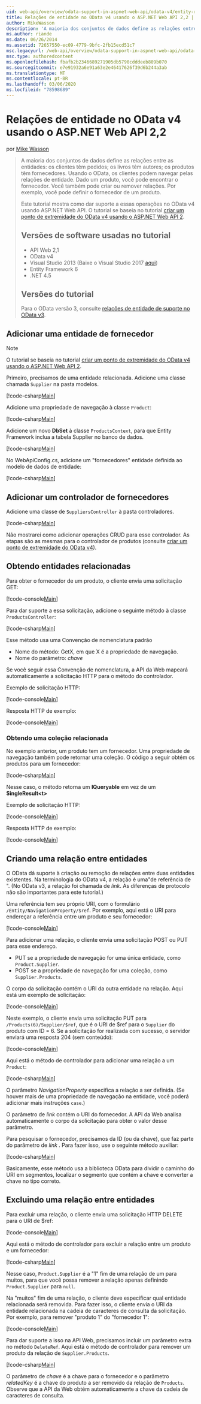 ```yaml
---
uid: web-api/overview/odata-support-in-aspnet-web-api/odata-v4/entity-relations-in-odata-v4
title: Relações de entidade no OData v4 usando o ASP.NET Web API 2,2 | Microsoft Docs
author: MikeWasson
description: 'A maioria dos conjuntos de dados define as relações entre as entidades: os clientes têm pedidos; os livros têm autores; os produtos têm fornecedores. Usando o OData, os clientes podem navegar...'
ms.author: riande
ms.date: 06/26/2014
ms.assetid: 72657550-ec09-4779-9bfc-2fb15ecd51c7
msc.legacyurl: /web-api/overview/odata-support-in-aspnet-web-api/odata-v4/entity-relations-in-odata-v4
msc.type: authoredcontent
ms.openlocfilehash: fbafb2b2346689271905db5790cdddeeb809b070
ms.sourcegitcommit: e7e91932a6e91a63e2e46417626f39d6b244a3ab
ms.translationtype: MT
ms.contentlocale: pt-BR
ms.lasthandoff: 03/06/2020
ms.locfileid: "78598689"
---
```

# <a name="entity-relations-in-odata-v4-using-aspnet-web-api-22"></a>Relações de entidade no OData v4 usando o ASP.NET Web API 2,2

por [Mike Wasson](https://github.com/MikeWasson)

> A maioria dos conjuntos de dados define as relações entre as entidades: os clientes têm pedidos; os livros têm autores; os produtos têm fornecedores. Usando o OData, os clientes podem navegar pelas relações de entidade. Dado um produto, você pode encontrar o fornecedor. Você também pode criar ou remover relações. Por exemplo, você pode definir o fornecedor de um produto.
>
> Este tutorial mostra como dar suporte a essas operações no OData v4 usando ASP.NET Web API. O tutorial se baseia no tutorial [criar um ponto de extremidade do OData v4 usando o ASP.NET Web API 2](create-an-odata-v4-endpoint.md).
>
> ## <a name="software-versions-used-in-the-tutorial"></a>Versões de software usadas no tutorial
>
> - API Web 2,1
> - OData v4
> - Visual Studio 2013 (Baixe o Visual Studio 2017 [aqui](https://visualstudio.microsoft.com/downloads/?utm_medium=microsoft&utm_source=docs.microsoft.com&utm_campaign=button+cta&utm_content=download+vs2017))
> - Entity Framework 6
> - .NET 4.5
>
> ## <a name="tutorial-versions"></a>Versões do tutorial
>
> Para o OData versão 3, consulte [relações de entidade de suporte no OData v3](https://asp.net/web-api/overview/odata-support-in-aspnet-web-api/odata-v3/working-with-entity-relations).

## <a name="add-a-supplier-entity"></a>Adicionar uma entidade de fornecedor

> [!NOTE]
> O tutorial se baseia no tutorial [criar um ponto de extremidade do OData v4 usando o ASP.NET Web API 2](create-an-odata-v4-endpoint.md).

Primeiro, precisamos de uma entidade relacionada. Adicione uma classe chamada `Supplier` na pasta modelos.

[!code-csharp[Main](entity-relations-in-odata-v4/samples/sample1.cs)]

Adicione uma propriedade de navegação à classe `Product`:

[!code-csharp[Main](entity-relations-in-odata-v4/samples/sample2.cs?highlight=13-15)]

Adicione um novo **DbSet** à classe `ProductsContext`, para que Entity Framework inclua a tabela Supplier no banco de dados.

[!code-csharp[Main](entity-relations-in-odata-v4/samples/sample3.cs?highlight=10)]

No WebApiConfig.cs, adicione um &quot;fornecedores&quot; entidade definida ao modelo de dados de entidade:

[!code-csharp[Main](entity-relations-in-odata-v4/samples/sample4.cs?highlight=6)]

## <a name="add-a-suppliers-controller"></a>Adicionar um controlador de fornecedores

Adicione uma classe de `SuppliersController` à pasta controladores.

[!code-csharp[Main](entity-relations-in-odata-v4/samples/sample5.cs)]

Não mostrarei como adicionar operações CRUD para esse controlador. As etapas são as mesmas para o controlador de produtos (consulte [criar um ponto de extremidade do OData v4](create-an-odata-v4-endpoint.md)).

## <a name="getting-related-entities"></a>Obtendo entidades relacionadas

Para obter o fornecedor de um produto, o cliente envia uma solicitação GET:

[!code-console[Main](entity-relations-in-odata-v4/samples/sample6.cmd)]

Para dar suporte a essa solicitação, adicione o seguinte método à classe `ProductsController`:

[!code-csharp[Main](entity-relations-in-odata-v4/samples/sample7.cs)]

Esse método usa uma Convenção de nomenclatura padrão

- Nome do método: GetX, em que X é a propriedade de navegação.
- Nome do parâmetro: *chave*

Se você seguir essa Convenção de nomenclatura, a API da Web mapeará automaticamente a solicitação HTTP para o método do controlador.

Exemplo de solicitação HTTP:

[!code-console[Main](entity-relations-in-odata-v4/samples/sample8.cmd)]

Resposta HTTP de exemplo:

[!code-console[Main](entity-relations-in-odata-v4/samples/sample9.cmd)]

### <a name="getting-a-related-collection"></a>Obtendo uma coleção relacionada

No exemplo anterior, um produto tem um fornecedor. Uma propriedade de navegação também pode retornar uma coleção. O código a seguir obtém os produtos para um fornecedor:

[!code-csharp[Main](entity-relations-in-odata-v4/samples/sample10.cs)]

Nesse caso, o método retorna um **IQueryable** em vez de um **SingleResult&lt;t&gt;**

Exemplo de solicitação HTTP:

[!code-console[Main](entity-relations-in-odata-v4/samples/sample11.cmd)]

Resposta HTTP de exemplo:

[!code-console[Main](entity-relations-in-odata-v4/samples/sample12.cmd)]

## <a name="creating-a-relationship-between-entities"></a>Criando uma relação entre entidades

O OData dá suporte à criação ou remoção de relações entre duas entidades existentes. Na terminologia do OData v4, a relação é uma&quot;de referência de &quot;. (No OData v3, a relação foi chamada de *link*. As diferenças de protocolo não são importantes para este tutorial.)

Uma referência tem seu próprio URI, com o formulário `/Entity/NavigationProperty/$ref`. Por exemplo, aqui está o URI para endereçar a referência entre um produto e seu fornecedor:

[!code-console[Main](entity-relations-in-odata-v4/samples/sample13.cmd)]

Para adicionar uma relação, o cliente envia uma solicitação POST ou PUT para esse endereço.

- PUT se a propriedade de navegação for uma única entidade, como `Product.Supplier`.
- POST se a propriedade de navegação for uma coleção, como `Supplier.Products`.

O corpo da solicitação contém o URI da outra entidade na relação. Aqui está um exemplo de solicitação:

[!code-console[Main](entity-relations-in-odata-v4/samples/sample14.cmd)]

Neste exemplo, o cliente envia uma solicitação PUT para `/Products(6)/Supplier/$ref`, que é o URI de $ref para o `Supplier` do produto com ID = 6. Se a solicitação for realizada com sucesso, o servidor enviará uma resposta 204 (sem conteúdo):

[!code-console[Main](entity-relations-in-odata-v4/samples/sample15.cmd)]

Aqui está o método de controlador para adicionar uma relação a um `Product`:

[!code-csharp[Main](entity-relations-in-odata-v4/samples/sample16.cs)]

O parâmetro *NavigationProperty* especifica a relação a ser definida. (Se houver mais de uma propriedade de navegação na entidade, você poderá adicionar mais instruções `case`.)

O parâmetro de *link* contém o URI do fornecedor. A API da Web analisa automaticamente o corpo da solicitação para obter o valor desse parâmetro.

Para pesquisar o fornecedor, precisamos da ID (ou da chave), que faz parte do parâmetro de *link* . Para fazer isso, use o seguinte método auxiliar:

[!code-csharp[Main](entity-relations-in-odata-v4/samples/sample17.cs)]

Basicamente, esse método usa a biblioteca OData para dividir o caminho do URI em segmentos, localizar o segmento que contém a chave e converter a chave no tipo correto.

## <a name="deleting-a-relationship-between-entities"></a>Excluindo uma relação entre entidades

Para excluir uma relação, o cliente envia uma solicitação HTTP DELETE para o URI de $ref:

[!code-console[Main](entity-relations-in-odata-v4/samples/sample18.cmd)]

Aqui está o método de controlador para excluir a relação entre um produto e um fornecedor:

[!code-csharp[Main](entity-relations-in-odata-v4/samples/sample19.cs)]

Nesse caso, `Product.Supplier` é a &quot;1&quot; fim de uma relação de um para muitos, para que você possa remover a relação apenas definindo `Product.Supplier` para `null`.

Na &quot;muitos&quot; fim de uma relação, o cliente deve especificar qual entidade relacionada será removida. Para fazer isso, o cliente envia o URI da entidade relacionada na cadeia de caracteres de consulta da solicitação. Por exemplo, para remover "produto 1" do "fornecedor 1":

[!code-console[Main](entity-relations-in-odata-v4/samples/sample20.cmd?highlight=1)]

Para dar suporte a isso na API Web, precisamos incluir um parâmetro extra no método `DeleteRef`. Aqui está o método de controlador para remover um produto da relação de `Supplier.Products`.

[!code-csharp[Main](entity-relations-in-odata-v4/samples/sample21.cs)]

O parâmetro de *chave* é a chave para o fornecedor e o parâmetro *relatedKey* é a chave do produto a ser removido da relação de `Products`. Observe que a API da Web obtém automaticamente a chave da cadeia de caracteres de consulta.
